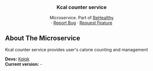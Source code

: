 <div align="center">
  <h3 align="center">Kcal counter service</h3>

  <p align="center">
    Microservice. Part of <a href="https://github.com/kqlqk/BeHealthy">BeHealthy</a>
    <br />
    ·
    <a href="https://github.com/kqlqk/BeHealthy_KcalCounterService/issues">Report Bug</a>
    ·
    <a href="https://github.com/kqlqk/BeHealthy_KcalCounterService/issues">Request Feature</a>
  </p>
</div>

## About The Microservice

Kcal counter service provides user's calorie counting and management

<b>Devs:</b> <a href="https://github.com/kqlqk">Kqlqk</a> <br/>
<b>Current version:</b> - <br/>